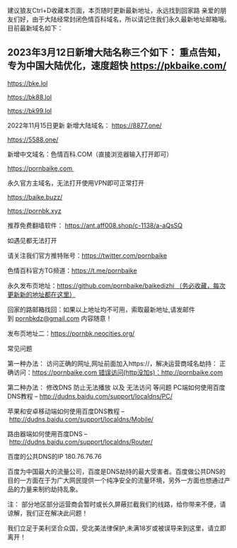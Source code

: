 建议狼友Ctrl+D收藏本页面，本页随时更新最新地址，永远找到回家路
亲爱的朋友们好，由于大陆经常封闭色情百科域名，所以请记住我们永久最新地址邮箱哦。
目前最新域名如下： 

2023年3月12日新增大陆名称三个如下：
重点告知，专为中国大陆优化，速度超快
https://pkbaike.com/
-------------------------------------------
https://bke.lol


https://bk88.lol 


https://bk99.lol 

2022年11月15日更新
新增大陆域名：
https://8877.one/

https://5588.one/

新增中文域名：色情百科.COM（直接浏览器输入打开即可）

https://pornbaike.com 

永久官方主域名，无法打开使用VPN即可正常打开

https://baike.buzz/

https://pornbk.xyz

推荐免费翻墙软件： https://ant.aff008.shop/c-1138/a-aQsSQ

如遇见都无法打开

请关注我们官方推特账号：https://twitter.com/pornbaike

色情百科官方TG频道：https://t.me/pornbaike

永久发布页地址：https://github.com/pornbaike/baikedizhi （务必收藏，每次更新新的地址都在这里）

回家的路邮箱找回：如果以上地址均不可用，索取最新地址,请发邮件到 pornbkdz@gmail.com 内容随意！

发布页地址二：https://pornbk.neocities.org/

常见问题

第一种办法： 访问正确的网址,网址前面加入https://，解决运营商域名劫持： 正确访问：https://pornbaike.com 错误访问(http没加s)：http://pornbaike.com

第二种办法： 修改DNS 防止无法播放 以及 无法访问 等问题
PC端如何使用百度DNS教程 – http://dudns.baidu.com/support/localdns/PC/

苹果和安卓移动端如何使用百度DNS教程 – http://dudns.baidu.com/support/localdns/Mobile/

路由器端如何使用百度DNS – http://dudns.baidu.com/support/localdns/Router/

百度的公共DNS的IP 180.76.76.76

百度为中国最大的流量公司，百度是DNS劫持的最大受害者。百度做公共DNS的目的一方面在于为广大网民提供一个纯净安全的流量环境，另外一方面也想通过产品的力量来制约劫持乱象。

注： 部分地区部分运营商会暂时或长久屏蔽拦截我们的线路，给你带来不便，请谅解，我们正在解决此问题！

我们立足于美利坚合众国，受北美法律保护,未满18岁或被误导来到这里，请立即离开！
